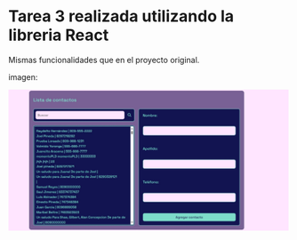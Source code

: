 # Tarea 3 realizada utilizando la libreria React
Mismas funcionalidades que en el proyecto original.

imagen:

![imagen](img/image.jpeg)